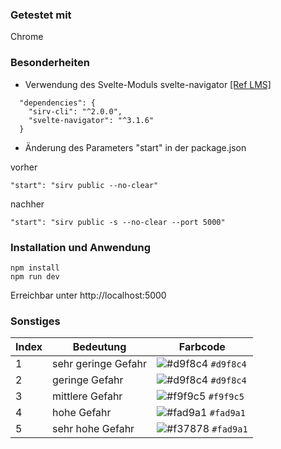 ### Getestet mit
Chrome

### Besonderheiten
- Verwendung des Svelte-Moduls svelte-navigator [[Ref LMS]](https://lms.vawi.de/vawi/mod/forum/discuss.php?d=14634#p48009)
```
  "dependencies": {
    "sirv-cli": "^2.0.0",
    "svelte-navigator": "^3.1.6"
  }
```  
- Änderung des Parameters "start" in der package.json

vorher
```
"start": "sirv public --no-clear"
```

nachher
```
"start": "sirv public -s --no-clear --port 5000"
```

### Installation und Anwendung
```
npm install
npm run dev
```
Erreichbar unter http://localhost:5000

### Sonstiges
| Index   | Bedeutung            | Farbcode                                                               |
| --------| -------------------- | ---------------------------------------------------------------------- |
| 1       | sehr geringe Gefahr  | ![#d9f8c4](https://via.placeholder.com/15/d9f8c4/d9f8c4.png) `#d9f8c4` |
| 2       | geringe Gefahr       | ![#d9f8c4](https://via.placeholder.com/15/d9f8c4/d9f8c4.png) `#d9f8c4` |
| 3       | mittlere Gefahr      | ![#f9f9c5](https://via.placeholder.com/15/f9f9c5/f9f9c5.png) `#f9f9c5` |
| 4       | hohe Gefahr          | ![#fad9a1](https://via.placeholder.com/15/fad9a1/fad9a1.png) `#fad9a1` |
| 5       | sehr hohe Gefahr     | ![#f37878](https://via.placeholder.com/15/f37878/f37878.png) `#fad9a1` |
